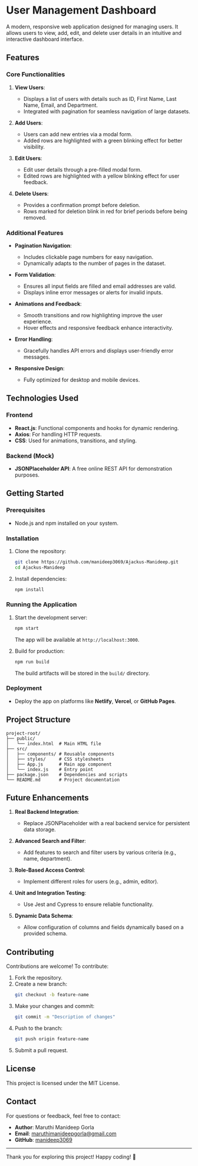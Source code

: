 # User Management Dashboard

A modern, responsive web application designed for managing users. It allows users to view, add, edit, and delete user details in an intuitive and interactive dashboard interface.

## Features

### Core Functionalities
1. **View Users**:
   - Displays a list of users with details such as ID, First Name, Last Name, Email, and Department.
   - Integrated with pagination for seamless navigation of large datasets.

2. **Add Users**:
   - Users can add new entries via a modal form.
   - Added rows are highlighted with a green blinking effect for better visibility.

3. **Edit Users**:
   - Edit user details through a pre-filled modal form.
   - Edited rows are highlighted with a yellow blinking effect for user feedback.

4. **Delete Users**:
   - Provides a confirmation prompt before deletion.
   - Rows marked for deletion blink in red for brief periods before being removed.

### Additional Features
- **Pagination Navigation**:
   - Includes clickable page numbers for easy navigation.
   - Dynamically adapts to the number of pages in the dataset.

- **Form Validation**:
   - Ensures all input fields are filled and email addresses are valid.
   - Displays inline error messages or alerts for invalid inputs.

- **Animations and Feedback**:
   - Smooth transitions and row highlighting improve the user experience.
   - Hover effects and responsive feedback enhance interactivity.

- **Error Handling**:
   - Gracefully handles API errors and displays user-friendly error messages.

- **Responsive Design**:
   - Fully optimized for desktop and mobile devices.

## Technologies Used

### Frontend
- **React.js**: Functional components and hooks for dynamic rendering.
- **Axios**: For handling HTTP requests.
- **CSS**: Used for animations, transitions, and styling.

### Backend (Mock)
- **JSONPlaceholder API**: A free online REST API for demonstration purposes.

## Getting Started

### Prerequisites
- Node.js and npm installed on your system.

### Installation
1. Clone the repository:
   ```bash
   git clone https://github.com/manideep3069/Ajackus-Manideep.git
   cd Ajackus-Manideep
   ```
2. Install dependencies:
   ```bash
   npm install
   ```

### Running the Application
1. Start the development server:
   ```bash
   npm start
   ```
   The app will be available at `http://localhost:3000`.

2. Build for production:
   ```bash
   npm run build
   ```
   The build artifacts will be stored in the `build/` directory.

### Deployment
- Deploy the app on platforms like **Netlify**, **Vercel**, or **GitHub Pages**.

## Project Structure
```
project-root/
├── public/
│   └── index.html  # Main HTML file
├── src/
│   ├── components/ # Reusable components
│   ├── styles/     # CSS stylesheets
│   ├── App.js      # Main app component
│   └── index.js    # Entry point
├── package.json    # Dependencies and scripts
└── README.md       # Project documentation
```

## Future Enhancements
1. **Real Backend Integration**:
   - Replace JSONPlaceholder with a real backend service for persistent data storage.

2. **Advanced Search and Filter**:
   - Add features to search and filter users by various criteria (e.g., name, department).

3. **Role-Based Access Control**:
   - Implement different roles for users (e.g., admin, editor).

4. **Unit and Integration Testing**:
   - Use Jest and Cypress to ensure reliable functionality.

5. **Dynamic Data Schema**:
   - Allow configuration of columns and fields dynamically based on a provided schema.

## Contributing
Contributions are welcome! To contribute:
1. Fork the repository.
2. Create a new branch:
   ```bash
   git checkout -b feature-name
   ```
3. Make your changes and commit:
   ```bash
   git commit -m "Description of changes"
   ```
4. Push to the branch:
   ```bash
   git push origin feature-name
   ```
5. Submit a pull request.

## License
This project is licensed under the MIT License.

## Contact
For questions or feedback, feel free to contact:
- **Author**: Maruthi Manideep Gorla
- **Email**: maruthimanideepgorla@gmail.com
- **GitHub**: [manideep3069](https://github.com/manideep3069)

---
Thank you for exploring this project! Happy coding! 🚀
